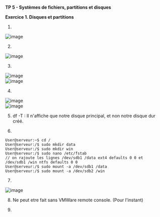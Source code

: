 **TP 5 - Systèmes de fichiers, partitions et disques**

**Exercice 1. Disques et partitions**

1. 
![image](https://user-images.githubusercontent.com/97438358/194228726-87ecf4a3-b55e-4230-b73c-e178731df69f.png)  

2.
![image](https://user-images.githubusercontent.com/97438358/194229360-7a302cc0-3d35-4586-a080-f6e346231c18.png)  

3.
![image](https://user-images.githubusercontent.com/97438358/194231733-d10b294e-0aad-4c47-bd66-594189baf2e2.png)  
![image](https://user-images.githubusercontent.com/97438358/194232016-f11202cc-3e0c-4a34-b3b0-6ba6130f3f59.png)  

4.
![image](https://user-images.githubusercontent.com/97438358/194234537-2c577bf7-5ee1-43d3-8ab0-749dfb6f8174.png)  
![image](https://user-images.githubusercontent.com/97438358/194233503-b54e98ca-8684-4913-ad57-0cfaa87ac129.png)  

5. df -T : Il n'affiche que notre disque principal, et non notre disque dur créé.  

6. 
```console
User@serveur:~$ cd /
User@serveur:/$ sudo mkdir data
User@serveur:/$ sudo mkdir win
User@serveur:/$ sudo nano /etc/fstab
// on rajoute les lignes /dev/sdb1 /data ext4 defaults 0 0 et /dev/sdb1 /win ntfs defaults 0 0
User@serveur:/$ sudo mount -a /dev/sdb1 /data
User@serveur:/$ sudo mount -a /dev/sdb2 /win
```
7. 
![image](https://user-images.githubusercontent.com/97438358/194266875-78911766-02e2-4201-a7fa-1f6a02451ce1.png)  

8. Ne peut etre fait sans VMWare remote console. (Pour l'instant)  
  
9.
